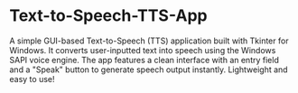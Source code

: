# Text-to-Speech-TTS-App
A simple GUI-based Text-to-Speech (TTS) application built with Tkinter for Windows. It converts user-inputted text into speech using the Windows SAPI voice engine. The app features a clean interface with an entry field and a "Speak" button to generate speech output instantly. Lightweight and easy to use!
